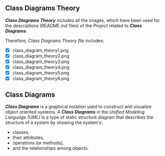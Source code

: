 ## Class Diagrams Theory
**_Class Diagrams Theory_** includes all the images, which have been used for the descriptions (README.md files) of the _Project_ related to **_Class Diagrams_**.

Therefore, _Class Diagrams Theory file_ includes:
- [x] class_diagram_theory1.png
- [x] class_diagram_theory2.png
- [x] class_diagram_theory3.png
- [x] class_diagram_theory4.png
- [x] class_diagram_theory5.png
- [x] class_diagram_theory6.png

## Class Diagrams
**_Class Diagrams_** is a graphical notation used to construct and visualize object oriented systems. 
A **_Class Diagrams_** in the _Unified Modeling Language (UML)_ is a type of static structure diagram that describes the structure of a system by showing the system's:

- classes,
- their attributes,
- operations (or methods),
- and the relationships among objects.

